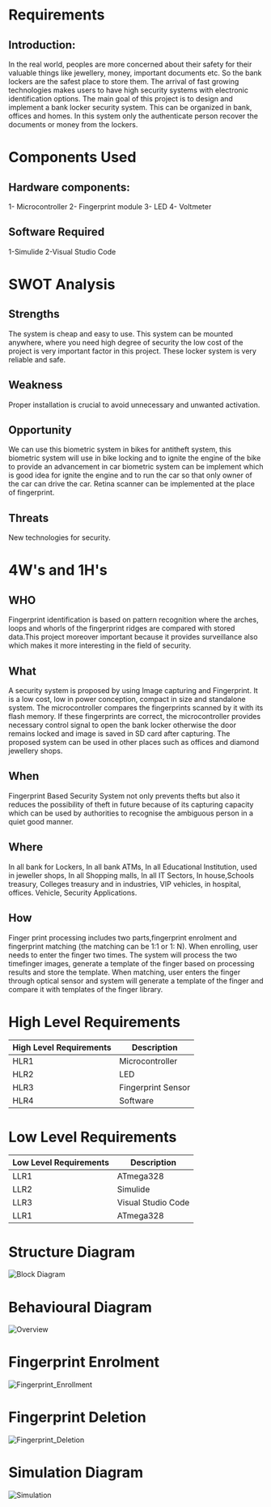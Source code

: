 # Requirements
## Introduction:
In the real world, peoples are more concerned about their safety for their valuable things like jewellery, money, important documents etc. So the bank lockers are the safest place to store them. The arrival of fast growing technologies makes users to have high security systems with electronic identification options. The main goal of this project is to design and implement a bank locker security system. This can be organized in bank, offices and homes. In this system only the authenticate person recover the documents or money from the lockers.

# Components Used
## Hardware components:
1- Microcontroller
2- Fingerprint module
3- LED
4- Voltmeter
## Software Required
1-Simulide
2-Visual Studio Code 

# SWOT Analysis
## Strengths
The system is cheap and easy to use. This system can be mounted anywhere, where you need high degree of security the low cost of the project is very important factor in this project. These locker system is very reliable and safe.
## Weakness
Proper installation is crucial to avoid unnecessary and unwanted activation.
## Opportunity
We can use this biometric system in bikes for antitheft system, this biometric system will use in bike locking and to ignite the engine of the bike to provide an advancement in car biometric system can be implement which is good idea for ignite the engine and to run the car so that only owner of the car can drive the car. Retina scanner can be implemented at the place of fingerprint.
## Threats
New technologies for security.

# 4W's and 1H's
## WHO
Fingerprint identification is based on pattern recognition where the arches, loops and whorls of the fingerprint ridges are compared with stored data.This project moreover important because it provides surveillance also which makes it more interesting in the field of security.
## What
A security system is proposed by using Image capturing and Fingerprint. It is a low cost, low in power conception, compact in size and standalone system. The microcontroller compares the fingerprints scanned by it with its flash memory. If these fingerprints are correct, the microcontroller provides necessary control signal to open the bank
locker otherwise the door remains locked and image is saved in SD card after capturing. The proposed system can be used in other places such as offices and diamond jewellery shops.
## When
 Fingerprint Based Security System not only prevents thefts but also it reduces the possibility of theft in future because of its capturing capacity which can be used by authorities to recognise the ambiguous person in a quiet good manner.
 ## Where
 In all bank for Lockers, In all bank ATMs, In all Educational Institution, used in jeweller shops, In all Shopping malls, In all IT Sectors, In house,Schools treasury, Colleges treasury and in industries, VIP vehicles, in hospital, offices. Vehicle, Security Applications.
## How
Finger print processing includes two parts,fingerprint enrolment and fingerprint matching (the matching can be 1:1 or 1: N). When enrolling, user needs to enter the finger
two times. The system will process the two timefinger images, generate a template of the finger based on processing results and store the template. When matching,
user enters the finger through optical sensor and system will generate a template of the finger and compare it with templates of the finger library.

# High Level Requirements
| High Level Requirements	| Description |
|-------------------------|--------------|
|  HLR1  | Microcontroller |
|  HLR2  | LED  |
| HLR3 | Fingerprint Sensor |
| HLR4 | Software |

# Low Level Requirements
| Low Level Requirements	| Description |
|-------------------------|--------------|
| LLR1 | ATmega328 |
| LLR2 | Simulide |
| LLR3 | Visual Studio Code |
| LLR1 | ATmega328 |

# Structure Diagram
![Block Diagram](https://user-images.githubusercontent.com/94291050/144450067-69df2f9e-a55f-45a5-874c-f199f2afcfae.png)

# Behavioural Diagram
![Overview](https://user-images.githubusercontent.com/94291050/144450317-65f21d16-7c0c-45b2-8d18-761e41fff6c6.png)

# Fingerprint Enrolment
![Fingerprint_Enrollment](https://user-images.githubusercontent.com/94291050/144450512-9f776610-3a99-4e66-a4b3-77e00810e273.png)

# Fingerprint Deletion
![Fingerprint_Deletion](https://user-images.githubusercontent.com/94291050/144450601-d7665e18-417f-405a-bfb2-58a92f3068c4.png)

# Simulation Diagram
![Simulation](https://user-images.githubusercontent.com/94291050/144450663-f4ef1c62-2aa5-48ea-a926-45ef40f57591.png)

